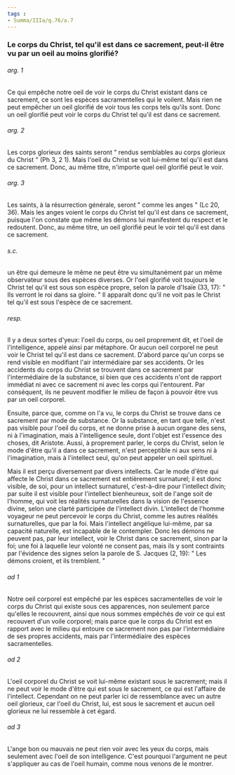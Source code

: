 ```yaml
---
tags : 
- Summa/IIIa/q.76/a.7
---
```


### Le corps du Christ, tel qu'il est dans ce sacrement, peut-il être vu par un oeil au moins glorifié?

###### arg. 1
Ce qui empêche notre oeil de voir le corps du Christ existant dans ce sacrement, ce sont les espèces sacramentelles qui le voilent. Mais rien ne peut empêcher un oeil glorifié de voir tous les corps tels qu'ils sont. Donc un oeil glorifié peut voir le corps du Christ tel qu'il est dans ce sacrement. 

###### arg. 2
Les corps glorieux des saints seront " rendus semblables au corps glorieux du Christ " (Ph 3, 2 1). Mais l'oeil du Christ se voit lui-même tel qu'il est dans ce sacrement. Donc, au même titre, n'importe quel oeil glorifié peut le voir. 

###### arg. 3
Les saints, à la résurrection générale, seront " comme les anges " (Lc 20, 36). Mais les anges voient le corps du Christ tel qu'il est dans ce sacrement, puisque l'on constate que même les démons lui manifestent du respect et le redoutent. Donc, au même titre, un oeil glorifié peut le voir tel qu'il est dans ce sacrement. 

###### s.c.
un être qui demeure le même ne peut être vu simultanément par un même observateur sous des espèces diverses. Or l'oeil glorifié voit toujours le Christ tel qu'il est sous son espèce propre, selon la parole d'Isaïe (33, 17): " Ils verront le roi dans sa gloire. " Il apparaît donc qu'il ne voit pas le Christ tel qu'il est sous l'espèce de ce sacrement. 

###### resp.
Il y a deux sortes d'yeux: l'oeil du corps, ou oeil proprement dit, et l'oeil de l'intelligence, appelé ainsi par métaphore. Or aucun oeil corporel ne peut voir le Christ tel qu'il est dans ce sacrement. D'abord parce qu'un corps se rend visible en modifiant l'air intermédiaire par ses accidents. Or les accidents du corps du Christ se trouvent dans ce sacrement par l'intermédiaire de la substance, si bien que ces accidents n'ont de rapport immédiat ni avec ce sacrement ni avec les corps qui l'entourent. Par conséquent, ils ne peuvent modifier le milieu de façon à pouvoir être vus par un oeil corporel. 

Ensuite, parce que, comme on l'a vu, le corps du Christ se trouve dans ce sacrement par mode de substance. Or la substance, en tant que telle, n'est pas visible pour l'oeil du corps, et ne donne prise à aucun organe des sens, ni à l'imagination, mais à l'intelligence seule, dont l'objet est l'essence des choses, dit Aristote. Aussi, à proprement parler, le corps du Christ, selon le mode d'être qu'il a dans ce sacrement, n'est perceptible ni aux sens ni à l'imagination, mais à l'intellect seul, qu'on peut appeler un oeil spirituel. 

Mais il est perçu diversement par divers intellects. Car le mode d'être qui affecte le Christ dans ce sacrement est entièrement surnaturel; il est donc visible, de soi, pour un intellect surnaturel, c'est-à-dire pour l'intellect divin; par suite il est visible pour l'intellect bienheureux, soit de l'ange soit de l'homme, qui voit les réalités surnaturelles dans la vision de l'essence divine, selon une clarté participée de l'intellect divin. L'intellect de l'homme voyageur ne peut percevoir le corps du Christ, comme les autres réalités surnaturelles, que par la foi. Mais l'intellect angélique lui-même, par sa capacité naturelle, est incapable de le contempler. Donc les démons ne peuvent pas, par leur intellect, voir le Christ dans ce sacrement, sinon par la foi; une foi à laquelle leur volonté ne consent pas, mais ils y sont contraints par l'évidence des signes selon la parole de S. Jacques (2, 19): " Les démons croient, et ils tremblent. " 

###### ad 1
Notre oeil corporel est empêché par les espèces sacramentelles de voir le corps du Christ qui existe sous ces apparences, non seulement parce qu'elles le recouvrent, ainsi que nous sommes empêchés de voir ce qui est recouvert d'un voile corporel; mais parce que le corps du Christ est en rapport avec le milieu qui entoure ce sacrement non pas par l'intermédiaire de ses propres accidents, mais par l'intermédiaire des espèces sacramentelles. 

###### ad 2
L'oeil corporel du Christ se voit lui-même existant sous le sacrement; mais il ne peut voir le mode d'être qui est sous le sacrement, ce qui est l'affaire de l'intellect. Cependant on ne peut parler ici de ressemblance avec un autre oeil glorieux, car l'oeil du Christ, lui, est sous le sacrement et aucun oeil glorieux ne lui ressemble à cet égard. 

###### ad 3
L'ange bon ou mauvais ne peut rien voir avec les yeux du corps, mais seulement avec l'oeil de son intelligence. C'est pourquoi l'argument ne peut s'appliquer au cas de l'oeil humain, comme nous venons de le montrer. 

